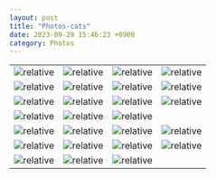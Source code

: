 ```yaml
---
layout: post
title: "Photos-cats"
date: 2023-09-29 15:46:23 +0900
category: Photos
---
```

<table>
<tr>
<td><img class = "album" src='{{ "public/img/cat1.jpg" | relative_url }}' alt='relative'></td>
<td><img class = "album" src='{{ "public/img/cat2.jpg" | relative_url }}' alt='relative'></td>
<td><img class = "album" src='{{ "public/img/cat3.jpg" | relative_url }}' alt='relative'></td>
<td><img class = "album" src='{{ "public/img/cat4.jpg" | relative_url }}' alt='relative'></td>
</tr>
<tr>
<td><img class = "album" src='{{ "public/img/cat6.jpg" | relative_url }}' alt='relative'></td>
<td><img class = "album" src='{{ "public/img/cat9.jpg" | relative_url }}' alt='relative'></td>
<td><img class = "album" src='{{ "public/img/cat13.jpg" | relative_url }}' alt='relative'></td>
<td><img class = "album" src='{{ "public/img/cat15.jpg" | relative_url }}' alt='relative'></td>
</tr>
<tr>
<td><img class = "album" src='{{ "public/img/cat20.jpg" | relative_url }}' alt='relative'></td>
<td><img class = "album" src='{{ "public/img/cat22.jpg" | relative_url }}' alt='relative'></td>
<td><img class = "album" src='{{ "public/img/cat23.jpg" | relative_url }}' alt='relative'></td>
<td><img class = "album" src='{{ "public/img/cat24.jpg" | relative_url }}' alt='relative'></td>
</tr>
<tr>
<td><img class = "album" src='{{ "public/img/cat25.jpg" | relative_url }}' alt='relative'></td>
<td><img class = "album" src='{{ "public/img/cat26.jpg" | relative_url }}' alt='relative'></td>
<td><img class = "album" src='{{ "public/img/cat19.jpg" | relative_url }}' alt='relative'></td>
</tr>
<tr>
<td><img class = "album" src='{{ "public/img/cat7.jpg" | relative_url }}' alt='relative'></td>
<td><img class = "album" src='{{ "public/img/cat8.jpg" | relative_url }}' alt='relative'></td>
<td><img class = "album" src='{{ "public/img/cat10.jpg" | relative_url }}' alt='relative'></td>
<td><img class = "album" src='{{ "public/img/cat11.jpg" | relative_url }}' alt='relative'></td>
<tr>
<td><img class = "album" src='{{ "public/img/cat12.jpg" | relative_url }}' alt='relative'></td>
<td><img class = "album" src='{{ "public/img/cat14.jpg" | relative_url }}' alt='relative'></td>
<td><img class = "album" src='{{ "public/img/cat16.jpg" | relative_url }}' alt='relative'></td>
<td><img class = "album" src='{{ "public/img/cat18.jpg" | relative_url }}' alt='relative'></td>
</tr>
<tr>
<td><img class = "album" src='{{ "public/img/cat17.jpg" | relative_url }}' alt='relative'></td>
<td><img class = "album" src='{{ "public/img/cat21.jpg" | relative_url }}' alt='relative'></td>
<td><img class = "album" src='{{ "public/img/cat27.jpg" | relative_url }}' alt='relative'></td>
</tr>
</table>